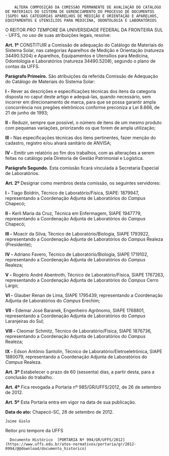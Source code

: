         ALTERA COMPOSIÇÃO DA COMISSÃO PERMANENTE DE AVALIAÇÃO DO CATÁLOGO DE MATERIAIS DO SISTEMA DE GERENCIAMENTO DO PROCESSO DE DOCUMENTOS (SGPD) NAS CATEGORIAS APARELHOS DE MEDIÇÃO E ORIENTAÇÃO E APARELHOS, EQUIPAMENTOS E UTENSÍLIOS PARA MEDICINA, ODONTOLOGIA E LABORATÓRIOS  

O REITOR *PRO TEMPORE* DA UNIVERSIDADE FEDERAL DA FRONTEIRA SUL - UFFS, no uso de suas atribuições legais, resolve:

 **Art. 1º** CONSTITUIR a Comissão de adequação do Catálogo de Materiais do Sistema Solar, nas categorias Aparelhos de Medição e Orientação (natureza 34490.5204) e Aparelhos, Equipamentos e Utensílios para Medicina, Odontologia e Laboratórios (natureza 34490.5208), segundo o plano de contas da UFFS.

 **Parágrafo Primeiro.** São atribuições da referida Comissão de Adequação do Catálogo de Materiais do Sistema Solar:

 **I -** Rever as descrições e especificações técnicas dos itens da categoria disposta no caput deste artigo e adequá-las, quando necessário, sem incorrer em direcionamento de marca, para que se possa garantir ampla concorrência nos pregões eletrônicos conforme preconiza a Lei 8.666, de 21 de junho de 1993;

 **II -** Reduzir, sempre que possível, o número de itens de um mesmo produto com pequenas variações, priorizando os que forem de ampla utilização;

 **III -** Nas especificações técnicas dos itens pertinentes, fazer menção do cadastro, registro e/ou alvará sanitário de ANVISA;

 **IV -** Emitir um relatório ao fim dos trabalhos, com as alterações a serem feitas no catálogo pela Diretoria de Gestão Patrimonial e Logística.

 **Parágrafo Segundo.** Esta comissão ficará vinculada à Secretaria Especial de Laboratórios.

 **Art. 2º** Designar como membros desta comissão, os seguintes servidores:

 **I -** Tiago Boldrin, Técnico de Laboratório/Física, SIAPE: 1879947, representando a Coordenação Adjunta de Laboratórios do *Campus* Chapecó;

 **II -** Kerli Maria da Cruz, Técnica em Enfermagem, SIAPE 1947779, representando a Coordenação Adjunta de Laboratórios do *Campus* Chapecó;

 **III -** Moacir da Silva, Técnico de Laboratório/Biologia, SIAPE 1793922, representando a Coordenação Adjunta de Laboratórios do *Campus* Realeza (Presidente);

 **IV -** Adriano Favero, Técnico de Laboratório/Biologia, SIAPE 1719102, representando a Coordenação Adjunta de Laboratórios do *Campus* Realeza;

 **V -** Rogério André Abentroth, Técnico de Laboratório/Física, SIAPE 1767263, representando a Coordenação Adjunta de Laboratórios do *Campus* Cerro Largo;

 **VI -** Glauber Renan de Lima, SIAPE 1795439, representando a Coordenação Adjunta de Laboratórios do *Campus* Erechim;

 **VII -** Edemar José Baranek, Engenheiro Agrônomo, SIAPE 1768801, representando a Coordenação Adjunta de Laboratórios do *Campus* Laranjeiras do Sul;

 **VIII -** Cleomar Schmitz, Técnico de Laboratório/Física, SIAPE 1876736, representando a Coordenação Adjunta de Laboratórios do *Campus* Realeza;

 **IX -** Edson Antônio Santolin, Técnico de Laboratório/Eletroeletrônica, SIAPE 1880079, representando a Coordenação Adjunta de Laboratórios do *Campus* Realeza.

 **Art. 3º** Estabelecer o prazo de 60 (sessenta) dias, a partir desta, para a conclusão do trabalho.

 **Art. 4º** Fica revogada a Portaria nº 985/GR/UFFS/2012, de 26 de setembro de 2012.

 **Art. 5º** Esta Portaria entra em vigor na data de sua publicação.

  

   **Data do ato:** Chapecó-SC, 28 de setembro de 2012.   
 

    Jaime Giolo   
 Reitor pro tempore da UFFS 

      Documento Histórico  [PORTARIA Nº 994/GR/UFFS/2012](https://www.uffs.edu.br/atos-normativos/portaria/gr/2012-0994/@@download/documento_historico)     
      